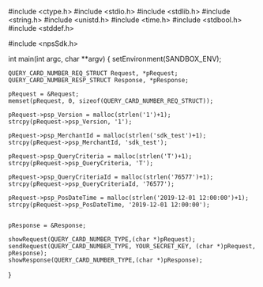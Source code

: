 #include <ctype.h>
#include <stdio.h>
#include <stdlib.h>
#include <string.h>
#include <unistd.h>
#include <time.h>
#include <stdbool.h>
#include <stddef.h>

#include <npsSdk.h>

int main(int argc, char **argv) {
    setEnvironment(SANDBOX_ENV);

    QUERY_CARD_NUMBER_REQ_STRUCT Request, *pRequest;
    QUERY_CARD_NUMBER_RESP_STRUCT Response, *pResponse;

    pRequest = &Request;
    memset(pRequest, 0, sizeof(QUERY_CARD_NUMBER_REQ_STRUCT));

    pRequest->psp_Version = malloc(strlen('1')+1);
    strcpy(pRequest->psp_Version, '1');

    pRequest->psp_MerchantId = malloc(strlen('sdk_test')+1);
    strcpy(pRequest->psp_MerchantId, 'sdk_test');

    pRequest->psp_QueryCriteria = malloc(strlen('T')+1);
    strcpy(pRequest->psp_QueryCriteria, 'T');

    pRequest->psp_QueryCriteriaId = malloc(strlen('76577')+1);
    strcpy(pRequest->psp_QueryCriteriaId, '76577');

    pRequest->psp_PosDateTime = malloc(strlen('2019-12-01 12:00:00')+1);
    strcpy(pRequest->psp_PosDateTime, '2019-12-01 12:00:00');


    pResponse = &Response;

    showRequest(QUERY_CARD_NUMBER_TYPE,(char *)pRequest);
    sendRequest(QUERY_CARD_NUMBER_TYPE, YOUR_SECRET_KEY, (char *)pRequest, pResponse);
    showResponse(QUERY_CARD_NUMBER_TYPE,(char *)pResponse);
}

